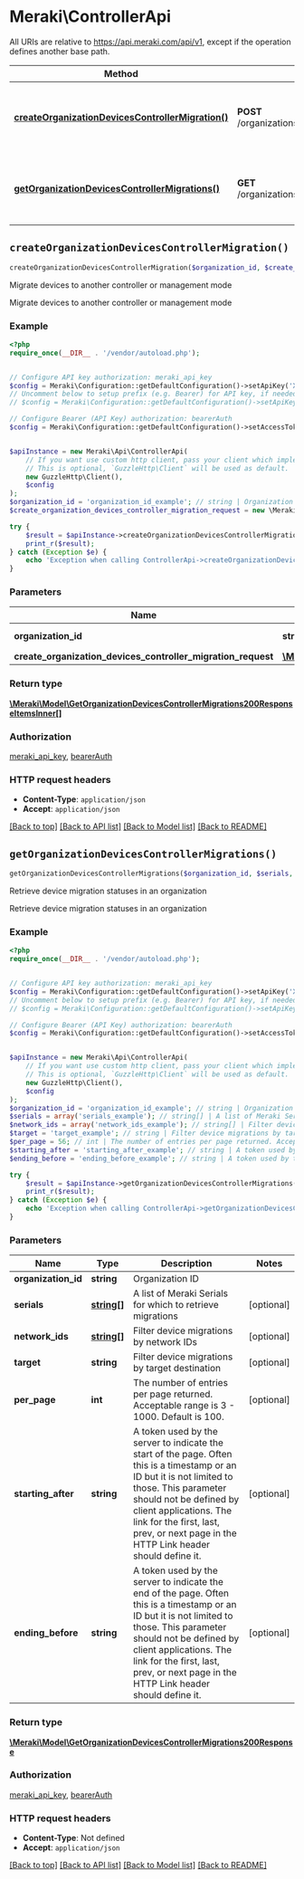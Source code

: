 # Meraki\ControllerApi

All URIs are relative to https://api.meraki.com/api/v1, except if the operation defines another base path.

| Method | HTTP request | Description |
| ------------- | ------------- | ------------- |
| [**createOrganizationDevicesControllerMigration()**](ControllerApi.md#createOrganizationDevicesControllerMigration) | **POST** /organizations/{organizationId}/devices/controller/migrations | Migrate devices to another controller or management mode |
| [**getOrganizationDevicesControllerMigrations()**](ControllerApi.md#getOrganizationDevicesControllerMigrations) | **GET** /organizations/{organizationId}/devices/controller/migrations | Retrieve device migration statuses in an organization |


## `createOrganizationDevicesControllerMigration()`

```php
createOrganizationDevicesControllerMigration($organization_id, $create_organization_devices_controller_migration_request): \Meraki\Model\GetOrganizationDevicesControllerMigrations200ResponseItemsInner[]
```

Migrate devices to another controller or management mode

Migrate devices to another controller or management mode

### Example

```php
<?php
require_once(__DIR__ . '/vendor/autoload.php');


// Configure API key authorization: meraki_api_key
$config = Meraki\Configuration::getDefaultConfiguration()->setApiKey('X-Cisco-Meraki-API-Key', 'YOUR_API_KEY');
// Uncomment below to setup prefix (e.g. Bearer) for API key, if needed
// $config = Meraki\Configuration::getDefaultConfiguration()->setApiKeyPrefix('X-Cisco-Meraki-API-Key', 'Bearer');

// Configure Bearer (API Key) authorization: bearerAuth
$config = Meraki\Configuration::getDefaultConfiguration()->setAccessToken('YOUR_ACCESS_TOKEN');


$apiInstance = new Meraki\Api\ControllerApi(
    // If you want use custom http client, pass your client which implements `GuzzleHttp\ClientInterface`.
    // This is optional, `GuzzleHttp\Client` will be used as default.
    new GuzzleHttp\Client(),
    $config
);
$organization_id = 'organization_id_example'; // string | Organization ID
$create_organization_devices_controller_migration_request = new \Meraki\Model\CreateOrganizationDevicesControllerMigrationRequest(); // \Meraki\Model\CreateOrganizationDevicesControllerMigrationRequest

try {
    $result = $apiInstance->createOrganizationDevicesControllerMigration($organization_id, $create_organization_devices_controller_migration_request);
    print_r($result);
} catch (Exception $e) {
    echo 'Exception when calling ControllerApi->createOrganizationDevicesControllerMigration: ', $e->getMessage(), PHP_EOL;
}
```

### Parameters

| Name | Type | Description  | Notes |
| ------------- | ------------- | ------------- | ------------- |
| **organization_id** | **string**| Organization ID | |
| **create_organization_devices_controller_migration_request** | [**\Meraki\Model\CreateOrganizationDevicesControllerMigrationRequest**](../Model/CreateOrganizationDevicesControllerMigrationRequest.md)|  | |

### Return type

[**\Meraki\Model\GetOrganizationDevicesControllerMigrations200ResponseItemsInner[]**](../Model/GetOrganizationDevicesControllerMigrations200ResponseItemsInner.md)

### Authorization

[meraki_api_key](../../README.md#meraki_api_key), [bearerAuth](../../README.md#bearerAuth)

### HTTP request headers

- **Content-Type**: `application/json`
- **Accept**: `application/json`

[[Back to top]](#) [[Back to API list]](../../README.md#endpoints)
[[Back to Model list]](../../README.md#models)
[[Back to README]](../../README.md)

## `getOrganizationDevicesControllerMigrations()`

```php
getOrganizationDevicesControllerMigrations($organization_id, $serials, $network_ids, $target, $per_page, $starting_after, $ending_before): \Meraki\Model\GetOrganizationDevicesControllerMigrations200Response
```

Retrieve device migration statuses in an organization

Retrieve device migration statuses in an organization

### Example

```php
<?php
require_once(__DIR__ . '/vendor/autoload.php');


// Configure API key authorization: meraki_api_key
$config = Meraki\Configuration::getDefaultConfiguration()->setApiKey('X-Cisco-Meraki-API-Key', 'YOUR_API_KEY');
// Uncomment below to setup prefix (e.g. Bearer) for API key, if needed
// $config = Meraki\Configuration::getDefaultConfiguration()->setApiKeyPrefix('X-Cisco-Meraki-API-Key', 'Bearer');

// Configure Bearer (API Key) authorization: bearerAuth
$config = Meraki\Configuration::getDefaultConfiguration()->setAccessToken('YOUR_ACCESS_TOKEN');


$apiInstance = new Meraki\Api\ControllerApi(
    // If you want use custom http client, pass your client which implements `GuzzleHttp\ClientInterface`.
    // This is optional, `GuzzleHttp\Client` will be used as default.
    new GuzzleHttp\Client(),
    $config
);
$organization_id = 'organization_id_example'; // string | Organization ID
$serials = array('serials_example'); // string[] | A list of Meraki Serials for which to retrieve migrations
$network_ids = array('network_ids_example'); // string[] | Filter device migrations by network IDs
$target = 'target_example'; // string | Filter device migrations by target destination
$per_page = 56; // int | The number of entries per page returned. Acceptable range is 3 - 1000. Default is 100.
$starting_after = 'starting_after_example'; // string | A token used by the server to indicate the start of the page. Often this is a timestamp or an ID but it is not limited to those. This parameter should not be defined by client applications. The link for the first, last, prev, or next page in the HTTP Link header should define it.
$ending_before = 'ending_before_example'; // string | A token used by the server to indicate the end of the page. Often this is a timestamp or an ID but it is not limited to those. This parameter should not be defined by client applications. The link for the first, last, prev, or next page in the HTTP Link header should define it.

try {
    $result = $apiInstance->getOrganizationDevicesControllerMigrations($organization_id, $serials, $network_ids, $target, $per_page, $starting_after, $ending_before);
    print_r($result);
} catch (Exception $e) {
    echo 'Exception when calling ControllerApi->getOrganizationDevicesControllerMigrations: ', $e->getMessage(), PHP_EOL;
}
```

### Parameters

| Name | Type | Description  | Notes |
| ------------- | ------------- | ------------- | ------------- |
| **organization_id** | **string**| Organization ID | |
| **serials** | [**string[]**](../Model/string.md)| A list of Meraki Serials for which to retrieve migrations | [optional] |
| **network_ids** | [**string[]**](../Model/string.md)| Filter device migrations by network IDs | [optional] |
| **target** | **string**| Filter device migrations by target destination | [optional] |
| **per_page** | **int**| The number of entries per page returned. Acceptable range is 3 - 1000. Default is 100. | [optional] |
| **starting_after** | **string**| A token used by the server to indicate the start of the page. Often this is a timestamp or an ID but it is not limited to those. This parameter should not be defined by client applications. The link for the first, last, prev, or next page in the HTTP Link header should define it. | [optional] |
| **ending_before** | **string**| A token used by the server to indicate the end of the page. Often this is a timestamp or an ID but it is not limited to those. This parameter should not be defined by client applications. The link for the first, last, prev, or next page in the HTTP Link header should define it. | [optional] |

### Return type

[**\Meraki\Model\GetOrganizationDevicesControllerMigrations200Response**](../Model/GetOrganizationDevicesControllerMigrations200Response.md)

### Authorization

[meraki_api_key](../../README.md#meraki_api_key), [bearerAuth](../../README.md#bearerAuth)

### HTTP request headers

- **Content-Type**: Not defined
- **Accept**: `application/json`

[[Back to top]](#) [[Back to API list]](../../README.md#endpoints)
[[Back to Model list]](../../README.md#models)
[[Back to README]](../../README.md)
